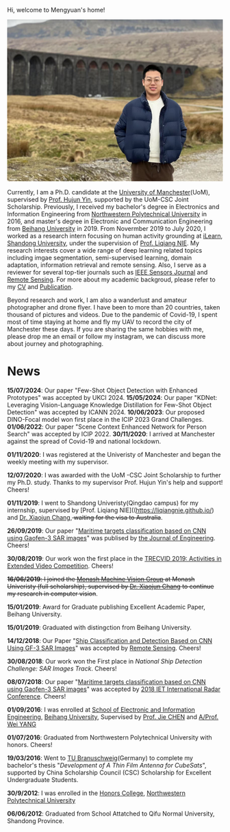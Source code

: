 Hi, welcome to Mengyuan's home!

![](/images/photo.jpg)


Currently, I am a Ph.D. candidate at the [University of Manchester](https://www.manchester.ac.uk/)(UoM), supervised by [Prof. Hujun Yin](Thttps://personalpages.manchester.ac.uk/staff/hujun.yin/), supported by the UoM-CSC Joint Scholarship. Previously, I received my bachelor's degree in Electronics and Information Engineering from [Northwestern Polytechnical University](https://en.nwpu.edu.cn/) in 2016, and master's degree in Electronic and Communication Engineering from [Beihang University](https://ev.buaa.edu.cn/) in 2019. From Novermber 2019 to July 2020, I worked as a research intern focusing on human activity grounding at [iLearn](https://ilearn.qd.sdu.edu.cn/), [Shandong University](https://en.sdu.edu.cn/), under the supervision of [Prof. Liqiang NIE](https://liqiangnie.github.io/). My research interests cover a wide range of deep learning related topics including imgae segmentation, semi-supervised learning, domain adaptation, information retrieval and remote sensing. Also, I serve as a reviewer for several top-tier journals such as [IEEE Sensors Journal](https://ieeexplore.ieee.org/xpl/RecentIssue.jsp?punumber=7361) and [Remote Sensing](https://www.mdpi.com/journal/remotesensing). For more about my academic backgroud, please refer to my [CV](https://academicpages.github.io/cv/) and [Publication](https://academicpages.github.io/publications/).  

Beyond research and work, I am also a wanderlust and amateur photographer and drone flyer. I have been to more than 20 countries, taken thousand of pictures and videos. Due to the pandemic of Covid-19, I spent most of time staying at home and fly my UAV to record the city of Manchester these days. If you are sharing the same hobbies with me, please drop me an email or follow my instagram, we can discuss more about journey and photographing.  




News
========

**15/07/2024**: Our paper "Few-Shot Object Detection with Enhanced Prototypes" was accepted by UKCI 2024.
**15/05/2024**: Our paper "KDNet: Leveraging Vision-Language Knowledge Distillation for Few-Shot Object Detection" was accepted by ICANN 2024.
**10/06/2023**: Our proposed DINO-Focal model won first place in the ICIP 2023 Grand Challenges.
**01/06/2022**: Our paper "Scene Context Enhanced Network for Person Search" was accepted by ICIP 2022.
**30/11/2020**: I arrived at Manchester against the spread of Covid-19 and national lockdown.

**01/11/2020**: I was registered at the Univeristy of Manchester and began the weekly meeting with my supervisor.

**12/07/2020**: I was awarded with the UoM -CSC Joint Scholarship to further my Ph.D. study. Thanks to my supervisor Prof. Hujun Yin's help and support! Cheers!

**01/11/2019**: I went to Shandong Univeristy(Qingdao campus) for my internship, supervised by [Prof. Liqiang NIE]((https://liqiangnie.github.io/) and [Dr. Xiaojun Chang](https://www.xiaojun.ai/),<strike> waiting for the visa to Australia</strike>.

**26/09/2019**: Our paper "[Maritime targets classification based on CNN using Gaofen-3 SAR images](https://ieeexplore.ieee.org/stamp/stamp.jsp?arnumber=8916017)" was publised by [the Journal of Engineering](https://digital-library.theiet.org/content/journals/joe). Cheers!

**30/08/2019**: Our work won the first place in the [TRECVID 2019: Activities in Extended Video Competition](https://www-nlpir.nist.gov/projects/tvpubs/tv19.papers/mmvg-Informedia.pdf). Cheers!

<strike>**16/06/2019**: I joined the [Monash Machine Vision Group](http://www.mmvg.org/) at Monash Univeristy (full scholarship), supervised by [Dr. Xiaojun Chang](https://www.xiaojun.ai/) to continue my research in computer vision</strike>.

**15/01/2019**: Award for Graduate publishing Excellent Academic Paper, Beihang University.

**15/01/2019**: Graduated with distingction from Beihang University.

**14/12/2018**: Our Paper "[Ship Classification and Detection Based on CNN Using GF-3 SAR Images](https://www.mdpi.com/2072-4292/10/12/2043)" was accepted by [Remote Sensing](https://www.mdpi.com/journal/remotesensing). Cheers!

**30/08/2018**: Our work won the First place in *National Ship Detection Challenge: SAR Images Track*. Cheers!

**08/07/2018**: Our paper "[Maritime targets classification based on CNN using Gaofen-3 SAR images](https://ieeexplore.ieee.org/stamp/stamp.jsp?arnumber=8916017)" was accepted by [2018 IET International Radar Conference](http://www.ietradar.org/2018/welcome.asp). Cheers!

**01/09/2016**: I was enrolled at [School of Electronic and Information Engineering](http://www.ee.buaa.edu.cn/), [Beihang University](https://ev.buaa.edu.cn/), Supervised by [Prof. Jie CHEN](http://www.ee.buaa.edu.cn/info/1040/1175.htm) and [A/Prof. Wei YANG](http://www.ee.buaa.edu.cn/info/1040/1118.htm)

**01/07/2016**: Graduated from Northwestern Polytechnical University with honors. Cheers!

**19/03/2016**: Went to [TU Branuschweig](https://www.tu-braunschweig.de/)(Germany) to complete my bachelor's thesis "*Development of A Thin Film Antenna for CubeSats*", supported by China Scholarship Council (CSC) Scholarship for Excellent Undergraduate Students.

**30/9/2012**: I was enrolled in the [Honors College](https://honors.nwpu.edu.cn/IndexEnglish.htm), [Northwestern Polytechnical University](https://en.nwpu.edu.cn/)

**06/06/2012**: Graduated from School Attatched to Qifu Normal University, Shandong Province.



